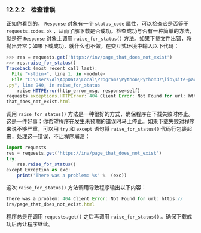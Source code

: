### 12.2.2　检查错误

正如你看到的， `Response` 对象有一个 `status_code` 属性，可以检查它是否等于 `requests.codes.ok` ，从而了解下载是否成功。检查成功与否有一种简单的方法，就是在 `Response` 对象上调用 `raise_for_status()` 方法。如果下载文件出错，将抛出异常；如果下载成功，就什么也不做。在交互式环境中输入以下代码：

```javascript
>>> res = requests.get('https://inv/page_that_does_not_exist')
>>> res.raise_for_status()
Traceback (most recent call last):
  File "<stdin>", line 1, in <module>
  File "C:\Users\Al\AppData\Local\Programs\Python\Python37\lib\site-packages\requests\models
.py", line 940, in raise_for_status
    raise HTTPError(http_error_msg, response=self)
requests.exceptions.HTTPError: 404 Client Error: Not Found for url: https://inv/page_
that_does_not_exist.html
```

调用 `raise_for_status()` 方法是一种很好的方式，确保程序在下载失败时停止。这是一件好事：你希望程序在发生未预期的错误时马上停止。如果下载失败对程序来说不够严重，可以用 `try` 和 `except` 语句将 `raise_for_status()` 代码行包裹起来，处理这一错误，不让程序崩溃：

```javascript
import requests
res = requests.get('https://inv/page_that_does_not_exist') 
try:
    res.raise_for_status() 
except Exception as exc:
    print('There was a problem: %s' %  (exc))
```

这次 `raise_for_status()` 方法调用导致程序输出以下内容：

```javascript
There was a problem: 404 Client Error: Not Found for url: https://
inv/page_that_does_not_exist.html
```

程序总是在调用 `requests.get()` 之后再调用 `raise_for_status()` 。确保下载成功后再让程序继续。

